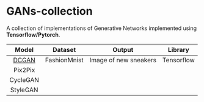 # GANs-collection
A collection of implementations of Generative Networks implemented using __Tensorflow/Pytorch__.

| Model | Dataset     | Output                | Library    |
| :---: | :-----:     | :----:                | :------:   |
| [DCGAN](https://medium.com/analytics-vidhya/generating-new-sneakers-using-generative-adversarial-networks-gan-384322ce5f28) | FashionMnist| Image of new sneakers | Tensorflow |
| Pix2Pix | | | |
| CycleGAN | | | |
| StyleGAN | | | | 

